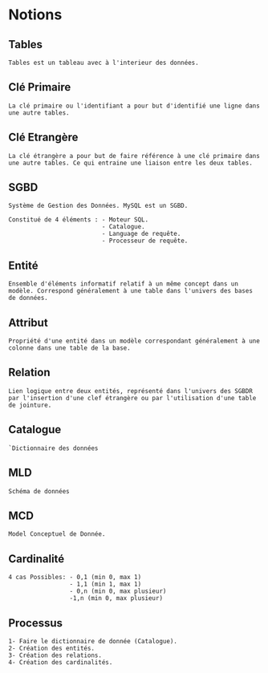 # Notions

## Tables 

````
Tables est un tableau avec à l'interieur des données.
````

## Clé Primaire

````
La clé primaire ou l'identifiant a pour but d'identifié une ligne dans une autre tables.
```` 

## Clé Etrangère

````
La clé étrangère a pour but de faire référence à une clé primaire dans une autre tables. Ce qui entraine une liaison entre les deux tables.
```` 

## SGBD

````
Système de Gestion des Données. MySQL est un SGBD.

Constitué de 4 éléments : - Moteur SQL.
                          - Catalogue.
                          - Language de requête.
                          - Processeur de requête.
````

## Entité

````
Ensemble d'éléments informatif relatif à un même concept dans un modèle. Correspond généralement à une table dans l'univers des bases de données.
````

## Attribut

````
Propriété d'une entité dans un modèle correspondant généralement à une colonne dans une table de la base.
````

## Relation

````
Lien logique entre deux entités, représenté dans l'univers des SGBDR par l'insertion d'une clef étrangère ou par l'utilisation d'une table de jointure.
````

## Catalogue

````
`Dictionnaire des données
````

## MLD

````
Schéma de données
````

## MCD

````
Model Conceptuel de Donnée.
````

## Cardinalité 

````
4 cas Possibles: - 0,1 (min 0, max 1)
                 - 1,1 (min 1, max 1)
                 - 0,n (min 0, max plusieur)
                 -1,n (min 0, max plusieur)
````

## Processus

````
1- Faire le dictionnaire de donnée (Catalogue).
2- Création des entités.
3- Création des relations.
4- Création des cardinalités.
````